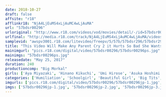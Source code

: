 ```yaml
---
date: 2018-10-27
draft: false
affsite: "r18"
afflinkr18: "NjA4LjEuMS4xLjAuMC4wLjAuMA"
url: "57bdsr00296"
urloriginal: "http://www.r18.com/videos/vod/movies/detail/-/id=57bdsr00296"
urlfinal: "http://media.r18.com/track/NjA4LjEuMS4xLjAuMC4wLjAuMA/videos/vod/movies/detail/-/id=57bdsr00296"
samplevid: "awspv3001.r18.com/litevideo/freepv/5/57b/57bdsr296/57bdsr296_dmb_w.mp4"
title: "This Video Will Make Any Parent Cry 2 it Hurts So Bad She Wants To Die But It Feels So Good This Schoolgirl Keeps Cumming Back For More Torture & Rape Sex A Neat And Clean JK Is Getting Cum Face And Tongue Ejaculating Creampie Sex 6 Girls/4 Hours"
mainimgurl: "pics.r18.com/digital/video/57bdsr00296/57bdsr00296ps.jpg"
mainimgs: "57bdsr00296ps.jpg"
releasedate: "May 25, 2017"
duration: 240
productioncomp: "Big Morkal"
girls: ['Aya Miyazaki', 'Hinano Kikuchi', 'Umi Hirose', 'Asuka Hoshimi', 'Miko Hanyu', 'Kurumi Kawane']
categories: ['Humiliation', 'Schoolgirl', 'Beautiful Girl', 'Big Tits', 'Youthful', 'School Uniform', 'Over 4 Hours', 'Hi-Def']
imgurls: ['pics.r18.com/digital/video/57bdsr00296/57bdsr00296jp-1.jpg', 'pics.r18.com/digital/video/57bdsr00296/57bdsr00296jp-2.jpg', 'pics.r18.com/digital/video/57bdsr00296/57bdsr00296jp-3.jpg', 'pics.r18.com/digital/video/57bdsr00296/57bdsr00296jp-4.jpg', 'pics.r18.com/digital/video/57bdsr00296/57bdsr00296jp-5.jpg', 'pics.r18.com/digital/video/57bdsr00296/57bdsr00296jp-6.jpg', 'pics.r18.com/digital/video/57bdsr00296/57bdsr00296jp-7.jpg', 'pics.r18.com/digital/video/57bdsr00296/57bdsr00296jp-8.jpg', 'pics.r18.com/digital/video/57bdsr00296/57bdsr00296jp-9.jpg', 'pics.r18.com/digital/video/57bdsr00296/57bdsr00296jp-10.jpg', 'pics.r18.com/digital/video/57bdsr00296/57bdsr00296jp-11.jpg', 'pics.r18.com/digital/video/57bdsr00296/57bdsr00296jp-12.jpg', 'pics.r18.com/digital/video/57bdsr00296/57bdsr00296jp-13.jpg', 'pics.r18.com/digital/video/57bdsr00296/57bdsr00296jp-14.jpg', 'pics.r18.com/digital/video/57bdsr00296/57bdsr00296jp-15.jpg', 'pics.r18.com/digital/video/57bdsr00296/57bdsr00296jp-16.jpg', 'pics.r18.com/digital/video/57bdsr00296/57bdsr00296jp-17.jpg', 'pics.r18.com/digital/video/57bdsr00296/57bdsr00296jp-18.jpg', 'pics.r18.com/digital/video/57bdsr00296/57bdsr00296jp-19.jpg', 'pics.r18.com/digital/video/57bdsr00296/57bdsr00296jp-20.jpg']
imgs: ['57bdsr00296jp-1.jpg', '57bdsr00296jp-2.jpg', '57bdsr00296jp-3.jpg', '57bdsr00296jp-4.jpg', '57bdsr00296jp-5.jpg', '57bdsr00296jp-6.jpg', '57bdsr00296jp-7.jpg', '57bdsr00296jp-8.jpg', '57bdsr00296jp-9.jpg', '57bdsr00296jp-10.jpg', '57bdsr00296jp-11.jpg', '57bdsr00296jp-12.jpg', '57bdsr00296jp-13.jpg', '57bdsr00296jp-14.jpg', '57bdsr00296jp-15.jpg', '57bdsr00296jp-16.jpg', '57bdsr00296jp-17.jpg', '57bdsr00296jp-18.jpg', '57bdsr00296jp-19.jpg', '57bdsr00296jp-20.jpg']
---
```

